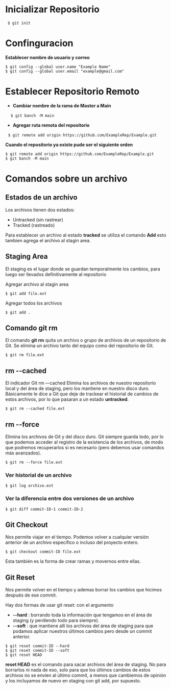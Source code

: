 # Inicializar Repositorio

<pre>
<code> $ git init</code>
</pre>

# Confinguracion

**Establecer nombre de usuario y correo**

<pre>
<code>$ git config --global user.name "Example Name"
$ git config --global user.email "example@gmail.com"</code>
</pre>

# Establecer Repositorio Remoto

 - **Cambiar nombre de la rama de Master a Main**
<pre>
  <code>$ git banch -M main</code>  
</pre>
- **Agregar ruta remota del repositorio**
<pre>
 <code>$ git remote add origin https://github.com/ExampleRep/Example.git</code>
</pre>

**Cuando el repositorio ya existe pude ser el siguiente orden**
<pre>
<code>$ git remote add origin https://github.com/ExampleRep/Example.git
$ git banch -M main</code>
</pre>

# Comandos sobre un archivo

## **Estados de un archivo**
Los archivos tienen dos estados:
- Untracked (sin rastrear)
- Tracked (rastreado)

Para establecer un archivo al estado **tracked** se utiliza el comando **Add** esto tambien agrega el archivo al stagin area.  

## **Staging Area**
El staging es el lugar donde se guardan temporalmente los cambios, para luego ser llevados definitivamente al repositorio

Agregar archivo al stagin area
<pre>
<code>$ git add file.ext</code>
</pre>
Agregar todos los archivos
<pre>
<code>$ git add .</code>
</pre>

## Comando **git rm**
El comando **git rm** quita un archivo o grupo de archivos de un repositorio de Git. Se elimina un archivo tanto del equipo como del repositorio de Git.
<pre>
<code>$ git rm file.ext</code>
</pre>

## rm --cached
El indicador Git rm –-cached Elimina los archivos de nuestro repositorio local y del área de staging, pero los mantiene en nuestro disco duro. Básicamente le dice a Git que deje de trackear el historial de cambios de estos archivos, por lo que pasaran a un estado **untracked**.
<pre>
<code>$ git rm --cached file.ext</code>
</pre>

## rm --force

Elimina los archivos de Git y del disco duro. Git siempre guarda todo, por lo que podemos acceder al registro de la existencia de los archivos, de modo que podremos recuperarlos si es necesario (pero debemos usar comandos más avanzados).
<pre>
<code>$ git rm --force file.ext</code>
</pre>


### Ver historial de un archivo
<pre>
<code>$ git log archivo.ext</code>
</pre>

### Ver la diferencia entre dos versiones de un archivo

<pre>
<code>$ git diff commit-ID-1 commit-ID-2</code>
</pre>

## Git Checkout
Nos permite viajar en el tiempo. Podemos volver a cualquier versión anterior de un archivo específico o incluso del proyecto entero. 
<pre>
<code>$ git checkout commit-ID file.ext</code>
</pre>
Esta también es la forma de crear ramas y movernos entre ellas.

## **Git Reset**
Nos permite volver en el tiempo y ademas borrar los cambios que hicimos después de ese commit.

Hay dos formas de usar git reset: con el argumento 
- **--hard** : borrando toda la información que tengamos en el área de staging (y perdiendo todo para siempre).
- **--soft** : que mantiene allí los archivos del área de staging para que podamos aplicar nuestros últimos cambios pero desde un commit anterior.

<pre>
<code>$ git reset commit-ID --hard
$ git reset commit-ID --soft
$ git reset HEAD</code>
</pre>

**reset HEAD** es el comando para sacar archivos del área de staging. No para borrarlos ni nada de eso, solo para que los últimos cambios de estos archivos no se envíen al último commit, a menos que cambiemos de opinión y los incluyamos de nuevo en staging con git add, por supuesto.